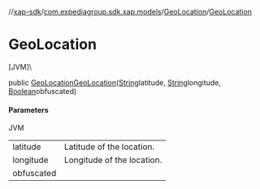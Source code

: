 //[xap-sdk](../../../index.md)/[com.expediagroup.sdk.xap.models](../index.md)/[GeoLocation](index.md)/[GeoLocation](-geo-location.md)

# GeoLocation

[JVM]\

public [GeoLocation](index.md)[GeoLocation](-geo-location.md)([String](https://docs.oracle.com/javase/8/docs/api/java/lang/String.html)latitude, [String](https://docs.oracle.com/javase/8/docs/api/java/lang/String.html)longitude, [Boolean](https://docs.oracle.com/javase/8/docs/api/java/lang/Boolean.html)obfuscated)

#### Parameters

JVM

| | |
|---|---|
| latitude | Latitude of the location. |
| longitude | Longitude of the location. |
| obfuscated |

